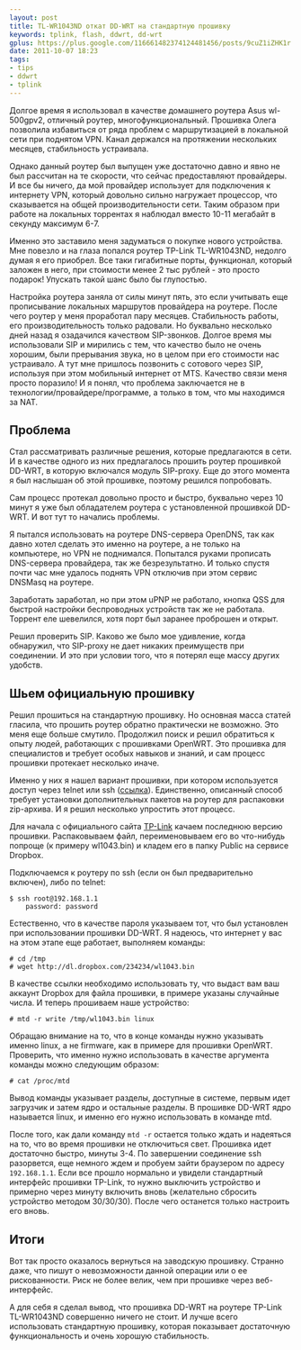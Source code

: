 ```yaml
---
layout: post
title: TL-WR1043ND откат DD-WRT на стандартную прошивку
keywords: tplink, flash, ddwrt, dd-wrt
gplus: https://plus.google.com/116661482374124481456/posts/9cuZ1iZHK1r
date: 2011-10-07 18:23
tags:
- tips
- ddwrt
- tplink
---
```

Долгое время я использовал в качестве домашнего роутера Asus wl-500gpv2, отличный роутер, многофункциональный. Прошивка Олега позволила избавиться от ряда проблем с маршрутизацией в локальной сети при поднятом VPN. Канал держался на протяжении нескольких месяцев, стабильность устраивала.

Однако данный роутер был выпущен уже достаточно давно и явно не был рассчитан на те скорости, что сейчас предоставляют провайдеры. И все бы ничего, да мой провайдер использует для подключения к интернету VPN, который довольно сильно нагружает процессор, что сказывается на общей производительности сети. Таким образом при работе на локальных торрентах я наблюдал вместо 10-11 мегабайт в секунду максимум 6-7.

Именно это заставило меня задуматься о покупке нового устройства. Мне повезло и на глаза попался роутер TP-Link TL-WR1043ND, недолго думая я его приобрел. Все таки гигабитные порты, функционал, который заложен в него, при стоимости менее 2 тыс рублей - это просто подарок! Упускать такой шанс было бы глупостью.

Настройка роутера заняла от силы минут пять, это если учитывать еще прописывание локальных маршрутов провайдера на роутере. После чего роутер у меня проработал пару месяцев.  Стабильность работы, его производительность только радовали. Но буквально несколько дней назад я озадачился качеством SIP-звонков. Долгое время мы использовали SIP и мирились с тем, что качество было не очень хорошим, были прерывания звука, но в целом при его стоимости нас устраивало. А тут мне пришлось позвонить с сотового через SIP, используя при этом мобильный интернет от MTS. Качество связи меня просто поразило! И я понял, что проблема заключается не в технологии/провайдере/программе, а только в том, что мы находимся за NAT.

## Проблема

Стал рассматривать различные решения, которые предлагаются в сети. И в качестве одного из них предлагалось прошить роутер прошивкой DD-WRT, в которую включался модуль SIP-proxy.  Еще до этого момента я был наслышан об этой прошивке, поэтому решился попробовать.

Сам процесс протекал довольно просто и быстро, буквально через 10 минут я уже был обладателем роутера с установленной прошивкой DD-WRT. И вот тут то начались проблемы.

Я пытался использовать на роутере DNS-сервера OpenDNS, так как давно хотел сделать это именно на роутере, а не только на компьютере, но VPN не поднимался. Попытался руками прописать DNS-сервера провайдера, так же безрезультатно. И только спустя почти час мне удалось поднять VPN отключив при этом сервис DNSMasq на роутере.

Заработать заработал, но при этом uPNP не работало, кнопка QSS для быстрой настройки беспроводных устройств так же не работала. Торрент еле шевелился, хотя порт был заранее проброшен и открыт.

Решил проверить SIP. Каково же было мое удивление, когда обнаружил, что SIP-proxy не дает никаких преимуществ при соединении. И это при условии того, что я потерял еще массу других удобств.

## Шьем официальную прошивку

Решил прошиться на стандартную прошивку. Но основная масса статей гласила, что прошить роутер обратно практически не возможно. Это меня еще больше смутило. Продолжил поиск и решил обратиться к опыту людей, работающих с прошивками OpenWRT. Это прошивка для специалистов и требует особых навыков и знаний, и сам процесс прошивки протекает несколько иначе.

Именно у них я нашел вариант прошивки, при котором используется доступ через telnet или ssh ([ссылка][1]). Единственно, описанный способ требует установки дополнительных пакетов на роутер для распаковки zip-архива. И я решил несколько упростить этот процесс.

[1]: http://wiki.openwrt.org/doc/howto/generic.uninstall
    "Back to original firmware - OpenWRT"

Для начала с официального сайта [TP-Link][] качаем последнюю версию прошивки.  Распаковываем файл, переименовываем его во что-нибудь попроще (к примеру wl1043.bin) и кладем его в папку Public на сервисе Dropbox.

[TP-Link]: http://www.tp-link.com/en/support/download/?model=TL-WR1043ND
    "TL-WR1043ND"

Подключаемся к роутеру по ssh (если он был предварительно включен), либо по telnet:

    $ ssh root@192.168.1.1
        password: password

Естественно, что в качестве пароля указываем тот, что был установлен при использовании прошивки DD-WRT. Я надеюсь, что интернет у вас на этом этапе еще работает, выполняем команды:

    # cd /tmp
    # wget http://dl.dropbox.com/234234/wl1043.bin

В качестве ссылки необходимо использовать ту, что выдаст вам ваш аккаунт Dropbox для файла прошивки, в примере указаны случайные числа. И теперь прошиваем наше устройство:

    # mtd -r write /tmp/wl1043.bin linux

Обращаю внимание на то, что в конце команды нужно указывать именно linux, а не firmware, как в примере для прошивки OpenWRT. Проверить, что именно нужно использовать в качестве аргумента команды можно следующим образом:

    # cat /proc/mtd

Вывод команды указывает разделы, доступные в системе, первым идет загрузчик и затем ядро и остальные разделы.  В прошивке DD-WRT ядро называется linux, и именно его нужно использовать в команде mtd.

После того, как дали команду `mtd -r` остается только ждать и надеяться на то, что во время прошивки не отключиться свет. Прошивка идет достаточно быстро, минуты 3-4. По завершении соединение ssh разорвется, еще немного ждем и пробуем зайти браузером по адресу `192.168.1.1`. Если все прошло нормально и увидели стандартный интерфейс прошивки TP-Link, то нужно выключить устройство и примерно через минуту включить вновь (желательно сбросить устройство методом 30/30/30). После чего останется только настроить его вновь.

## Итоги

Вот так просто оказалось вернуться на заводскую прошивку. Странно даже, что пишут о невозможности данной операции или о ее рискованности. Риск не более велик, чем при прошивке через веб-интерфейс.

А для себя я сделал вывод, что прошивка DD-WRT на роутере TP-Link TL-WR1043ND совершенно ничего не стоит. И лучше всего использовать стандартную прошивку, которая показывает достаточную функциональность и очень хорошую стабильность.
